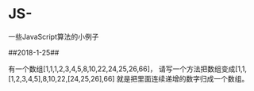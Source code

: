 # JS-
一些JavaScript算法的小例子

##2018-1-25##

有一个数组[1,1,1,2,3,4,5,8,10,22,24,25,26,66]，
请写一个方法把数组变成[1,1,[1,2,3,4,5],8,10,22,[24,25,26],66]
就是把里面连续递增的数字归成一个数组。
